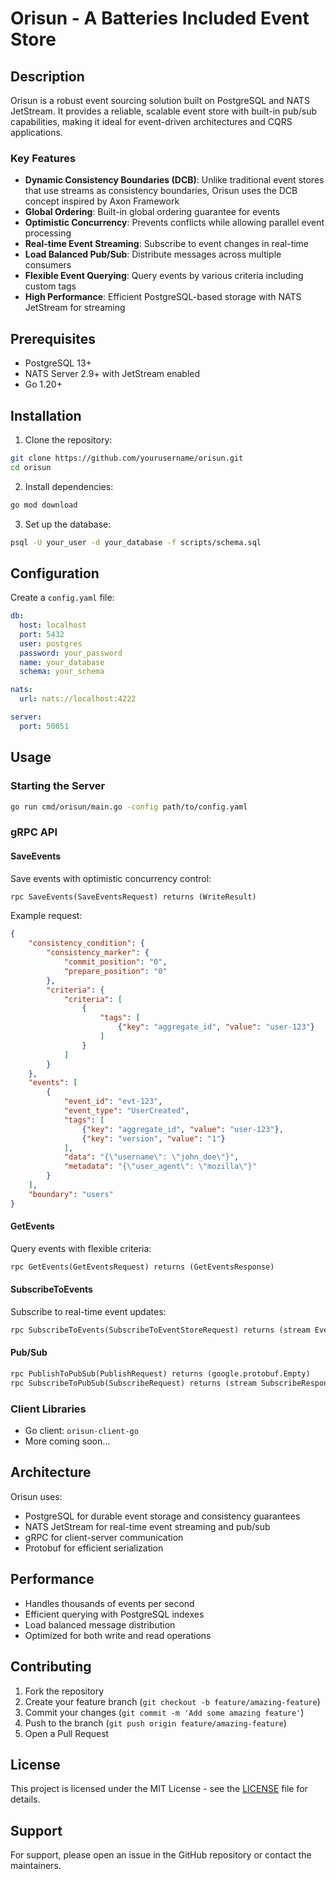 # Orisun - A Batteries Included Event Store

## Description
Orisun is a robust event sourcing solution built on PostgreSQL and NATS JetStream. It provides a reliable, scalable event store with built-in pub/sub capabilities, making it ideal for event-driven architectures and CQRS applications.

### Key Features
- **Dynamic Consistency Boundaries (DCB)**: Unlike traditional event stores that use streams as consistency boundaries, Orisun uses the DCB concept inspired by Axon Framework
- **Global Ordering**: Built-in global ordering guarantee for events
- **Optimistic Concurrency**: Prevents conflicts while allowing parallel event processing
- **Real-time Event Streaming**: Subscribe to event changes in real-time
- **Load Balanced Pub/Sub**: Distribute messages across multiple consumers
- **Flexible Event Querying**: Query events by various criteria including custom tags
- **High Performance**: Efficient PostgreSQL-based storage with NATS JetStream for streaming

## Prerequisites
- PostgreSQL 13+
- NATS Server 2.9+ with JetStream enabled
- Go 1.20+

## Installation

1. Clone the repository:
```bash
git clone https://github.com/yourusername/orisun.git
cd orisun
```

2. Install dependencies:
```bash
go mod download
```

3. Set up the database:
```bash
psql -U your_user -d your_database -f scripts/schema.sql
```

## Configuration

Create a `config.yaml` file:
```yaml
db:
  host: localhost
  port: 5432
  user: postgres
  password: your_password
  name: your_database
  schema: your_schema

nats:
  url: nats://localhost:4222

server:
  port: 50051
```

## Usage

### Starting the Server
```bash
go run cmd/orisun/main.go -config path/to/config.yaml
```

### gRPC API

#### SaveEvents
Save events with optimistic concurrency control:
```protobuf
rpc SaveEvents(SaveEventsRequest) returns (WriteResult)
```

Example request:
```json
{
    "consistency_condition": {
        "consistency_marker": {
            "commit_position": "0",
            "prepare_position": "0"
        },
        "criteria": {
            "criteria": [
                {
                    "tags": [
                        {"key": "aggregate_id", "value": "user-123"}
                    ]
                }
            ]
        }
    },
    "events": [
        {
            "event_id": "evt-123",
            "event_type": "UserCreated",
            "tags": [
                {"key": "aggregate_id", "value": "user-123"},
                {"key": "version", "value": "1"}
            ],
            "data": "{\"username\": \"john_doe\"}",
            "metadata": "{\"user_agent\": \"mozilla\"}"
        }
    ],
    "boundary": "users"
}
```

#### GetEvents
Query events with flexible criteria:
```protobuf
rpc GetEvents(GetEventsRequest) returns (GetEventsResponse)
```

#### SubscribeToEvents
Subscribe to real-time event updates:
```protobuf
rpc SubscribeToEvents(SubscribeToEventStoreRequest) returns (stream Event)
```

#### Pub/Sub
```protobuf
rpc PublishToPubSub(PublishRequest) returns (google.protobuf.Empty)
rpc SubscribeToPubSub(SubscribeRequest) returns (stream SubscribeResponse)
```

### Client Libraries
- Go client: `orisun-client-go`
- More coming soon...

## Architecture
Orisun uses:
- PostgreSQL for durable event storage and consistency guarantees
- NATS JetStream for real-time event streaming and pub/sub
- gRPC for client-server communication
- Protobuf for efficient serialization

## Performance
- Handles thousands of events per second
- Efficient querying with PostgreSQL indexes
- Load balanced message distribution
- Optimized for both write and read operations

## Contributing
1. Fork the repository
2. Create your feature branch (`git checkout -b feature/amazing-feature`)
3. Commit your changes (`git commit -m 'Add some amazing feature'`)
4. Push to the branch (`git push origin feature/amazing-feature`)
5. Open a Pull Request

## License
This project is licensed under the MIT License - see the [LICENSE](LICENSE) file for details.

## Support
For support, please open an issue in the GitHub repository or contact the maintainers.